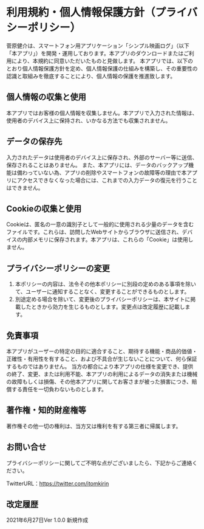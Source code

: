 # 利用規約・個人情報保護方針（プライバシーポリシー）

菅原健介は、スマートフォン用アプリケーション「シンプル映画ログ」（以下「本アプリ」）を開発・運用しております。本アプリのダウンロードまたはご利用により、本規約に同意いただいたものと見做します。
本アプリでは、以下のとおり個人情報保護方針を定め、個人情報保護の仕組みを構築し、その重要性の認識と取組みを徹底することにより、個人情報の保護を推進致します。

## 個人情報の収集と使用

本アプリではお客様の個人情報を収集しません。本アプリで入力された情報は、使用者のデバイス上に保持され、いかなる方法でも収集されません。

## データの保存先

入力されたデータは使用者のデバイス上に保存され、外部のサーバー等に送信、保存されることはありません。 また、本アプリには、データのバックアップ機能は備わっていない為、アプリの削除やスマートフォンの故障等の理由で本アプリにアクセスできなくなった場合には、これまでの入力データの復元を行うことはできません。

## Cookieの収集と使用

Cookieは、匿名の一意の識別子として一般的に使用される少量のデータを含むファイルです。これらは、訪問したWebサイトからブラウザに送信され、デバイスの内部メモリに保存されます。本アプリは、これらの「Cookie」は使用しません。

## プライバシーポリシーの変更

1. 本ポリシーの内容は、法令その他本ポリシーに別段の定めのある事項を除いて、ユーザーに通知することなく、変更することができるものとします。
2. 別途定める場合を除いて、変更後のプライバシーポリシーは、本サイトに掲載したときから効力を生じるものとします。変更点は改定履歴に記載します。

## 免責事項

本アプリがユーザーの特定の目的に適合すること、期待する機能・商品的価値・正確性・有用性を有すること、および不具合が生じないことについて、何ら保証するものではありません。
当方の都合により本アプリの仕様を変更でき、提供の終了、変更、または利用不能、本アプリの利用によるデータの消失または機械の故障もしくは損傷、その他本アプリに関してお客さまが被った損害につき、賠償する責任を一切負わないものとします。

## 著作権・知的財産権等

著作権その他一切の権利は、当方又は権利を有する第三者に帰属します。

## お問い合せ

プライバシーポリシーに関してご不明な点がございましたら、下記からご連絡ください。

TwitterURL：https://twitter.com/itomkirin

## 改定履歴

2021年6月27日Ver 1.0.0 新規作成

